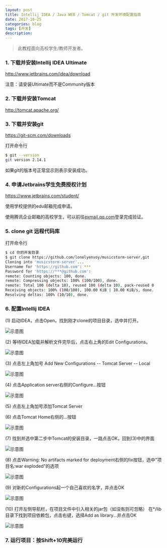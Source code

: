 ```yaml
---
layout: post
title: Intellij IDEA / Java WEB / Tomcat / git 开发环境配置指南
date: 2017-10-25
categories: blog
tags: [开发]
description: 
---
```


> 此教程面向高校学生/教师开发者。

### 1. 下载并安装Intellij IDEA __Ultimate__
http://www.jetbrains.com/idea/download

注意：请安装Ultimate而不是Community版本

### 2. 下载并安装Tomcat
http://tomcat.apache.org/

### 3. 下载并安装git
https://git-scm.com/downloads

打开命令行
```bash
$ git --version
git version 2.14.1
```
如果git的版本号正常显示则表示安装成功。

### 4. 申请Jetbrains学生免费授权计划
https://www.jetbrains.com/student/

使用学校提供的edu邮箱完成申请。

使用腾讯企业邮箱的高校学生，可以前往[exmail.qq.com](https://exmail.qq.com/login)登录完成验证。

### 5. clone git 远程代码库

打开命令行
```bash
$ cd 你的开发目录
$ git clone https://github.com/lonelyenvoy/musicstorm-server.git
Cloning into 'musicstorm-server'...
Username for 'https://github.com': ***
Password for 'https://***@github.com':
remote: Counting objects: 100, done.
remote: Compressing objects: 100% (100/100), done.
remote: Total 100 (delta 10), reused 100 (delta 10), pack-reused 0
Receiving objects: 100% (100/100), 100.00 KiB | 10.00 KiB/s, done.
Resolving deltas: 100% (10/10), done. 
```

### 6. 配置Intellij IDEA

(1) 启动IDEA，点击Open，找到刚才clone的项目目录，选中并打开。

![示意图](/resources/post-2017-10-25-6-1.png)

(2) 等待IDEA加载并解析文件完毕后，点击右上角的Edit Configurations。

![示意图](/resources/post-2017-10-25-6-2.png)

(3) 点击左上角加号 Add New Configurations -- Tomcat Server -- Local

![示意图](/resources/post-2017-10-25-6-3.png)

(4) 点击Application server右侧的Configure...按钮

![示意图](/resources/post-2017-10-25-6-4.png)

(5) 点击左上角加号添加Tomcat Server

(6) 点击Tomcat Home右侧的...按钮

![示意图](/resources/post-2017-10-25-6-6.png)

(7) 找到并选中第二步中Tomcat的安装目录，一路点击OK，回到(3)中的界面

![示意图](/resources/post-2017-10-25-6-7.png)

(8) 点击Warning: No artifacts marked for deployment右侧的fix按钮，选中"项目名:war exploded"的选项

![示意图](/resources/post-2017-10-25-6-8.png)

(9) 对新的Configurations起一个自己喜欢的名字，并点击OK

![示意图](/resources/post-2017-10-25-6-9.png)

(10) 打开左侧导航栏，在项目文件中引入相关的jar包（如没有则可忽略）
在*/lib目录下找到项目依赖包，点击右键，选择Add as library...并点击OK

![示意图](/resources/post-2017-10-25-6-10.png)

### 7. 运行项目：按Shift+10完美运行


